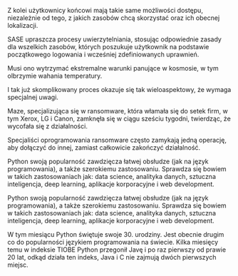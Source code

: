 

Z kolei użytkownicy końcowi mają takie same możliwości dostępu, niezależnie od tego, z jakich zasobów chcą skorzystać oraz ich obecnej lokalizacji.

SASE upraszcza procesy uwierzytelniania, stosując odpowiednie zasady dla wszelkich zasobów, których poszukuje użytkownik na podstawie początkowego logowania i wcześniej zdefiniowanych uprawnień. 

Musi ono wytrzymać ekstremalne warunki panujące w kosmosie, w tym olbrzymie wahania temperatury.

 I tak już skomplikowany proces okazuje się tak wieloaspektowy, że wymaga specjalnej uwagi. 

Maze, specjalizująca się w ransomware, która włamała się do setek firm, w tym Xerox, LG i Canon, zamknęła się w ciągu sześciu tygodni, twierdząc, że wycofała się z działalności.

Specjaliści oprogramowania ransomware często zamykają jedną operację, aby dołączyć do innej, zamiast całkowicie zakończyć działalność.

Python swoją popularność zawdzięcza łatwej obsłudze (jak na język programowania), a także szerokiemu zastosowaniu. Sprawdza się bowiem w takich zastosowaniach jak: data science, analityka danych, sztuczna inteligencja, deep learning, aplikacje korporacyjne i web development.

Python swoją popularność zawdzięcza łatwej obsłudze (jak na język programowania), a także szerokiemu zastosowaniu. Sprawdza się bowiem w takich zastosowaniach jak: data science, analityka danych, sztuczna inteligencja, deep learning, aplikacje korporacyjne i web development.

W tym miesiącu Python świętuje swoje 30. urodziny. Jest obecnie drugim co do popularności językiem programowania na świecie. Kilka miesięcy temu w indeksie TIOBE Python przegonił Javę i po raz pierwszy od prawie 20 lat, odkąd działa ten indeks, Java i C nie zajmują dwóch pierwszych miejsc.
